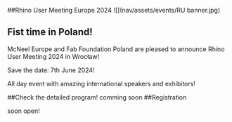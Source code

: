 








##Rhino User Meeting Europe 2024
![](nav/assets/events/RU banner.jpg)

## Fist time in Poland!

McNeel Europe and Fab Foundation Poland are pleased to announce Rhino User Meeting 2024 in Wrocław!

Save the date: 7th June 2024!

All day event with amazing international speakers and exhibitors!



##Check the detailed program!
comming soon
##Registration

soon open!
